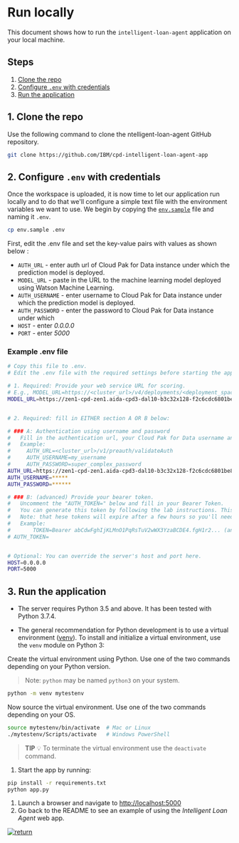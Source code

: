 # Run locally

This document shows how to run the `intelligent-loan-agent` application on your local machine.

## Steps

1. [Clone the repo](#1-clone-the-repo)
1. [Configure `.env` with credentials](#2-configure-env-with-credentials)
1. [Run the application](#3-run-the-application)

## 1. Clone the repo

Use the following command to clone the ntelligent-loan-agent GitHub repository.

```bash
git clone https://github.com/IBM/cpd-intelligent-loan-agent-app
```

## 2. Configure `.env` with credentials

Once the workspace is uploaded, it is now time to let our application run locally and to do that we'll configure a simple text file with the environment variables we want to use. We begin by copying the [`env.sample`](https://github.com/IBM/cpd-intelligent-loan-agent-app/blob/master/env.sample) file and naming it `.env`.

```bash
cp env.sample .env
```

First, edit the .env file and set the key-value pairs with values as shown below : 

* `AUTH_URL` -  enter auth url of Cloud Pak for Data instance under which the prediction model is deployed.
* `MODEL_URL` - paste in the URL to the machine learning model deployed using Watson Machine Learning. 
* `AUTH_USERNAME` - enter username to Cloud Pak for Data instance under which the prediction model is deployed.
* `AUTH_PASSWORD` -  enter the password to Cloud Pak for Data instance under which 
* `HOST` - enter *0.0.0.0*
* `PORT` - enter *5000*

### Example .env file

```bash
# Copy this file to .env.
# Edit the .env file with the required settings before starting the app.

# 1. Required: Provide your web service URL for scoring.
# E.g., MODEL_URL=https://<cluster_url>/v4/deployments/<deployment_space_guid>/predictions
MODEL_URL=https://zen1-cpd-zen1.aida-cpd3-dal10-b3c32x128-f2c6cdc6801be85fd188b09d006f13e3-0001.us-south.containers.appdomain.cloud/v4/deployments/578292c6-baae-4582-bf35-6e22491abcde/predictions


# 2. Required: fill in EITHER section A OR B below:

# ### A: Authentication using username and password
#   Fill in the authentication url, your Cloud Pak for Data username and  password.
#   Example:
#     AUTH_URL=<cluster_url>/v1/preauth/validateAuth
#     AUTH_USERNAME=my_username
#     AUTH_PASSWORD=super_complex_password
AUTH_URL=https://zen1-cpd-zen1.aida-cpd3-dal10-b3c32x128-f2c6cdc6801be85fd188b09d00abcde-0001.us-south.containers.appdomain.cloud/v1/preauth/validateAuth
AUTH_USERNAME=*****
AUTH_PASSWORD=******

# ### B: (advanced) Provide your bearer token.
#   Uncomment the "AUTH_TOKEN=" below and fill in your Bearer Token.
#   You can generate this token by following the lab instructions. This token should start with "Bearer ".
#   Note: that hese tokens will expire after a few hours so you'll need to generate a new one again later.
#   Example:
#       TOKEN=Bearer abCdwFghIjKLMnO1PqRsTuV2wWX3YzaBCDE4.fgH1r2... (and so on, tokens are long).
# AUTH_TOKEN=


# Optional: You can override the server's host and port here.
HOST=0.0.0.0
PORT=5000

```

## 3. Run the application

* The server requires Python 3.5 and above. It has been tested with Python 3.7.4.

* The general recommendation for Python development is to use a virtual environment ([venv](https://docs.python.org/3/tutorial/venv.html)). To install and initialize a virtual environment, use the `venv` module on Python 3:

Create the virtual environment using Python. Use one of the two commands depending on your Python version.
> Note: `python` may be named `python3` on your system.

```bash
python -m venv mytestenv
```

Now source the virtual environment. Use one of the two commands depending on your OS.

```bash
source mytestenv/bin/activate  # Mac or Linux
./mytestenv/Scripts/activate   # Windows PowerShell
```

> **TIP** :bulb: To terminate the virtual environment use the `deactivate` command.

1. Start the app by running:

```bash
pip install -r requirements.txt
python app.py
```

1. Launch a browser and navigate to [http://localhost:5000](http://localhost:5000)
1. Go back to the README to see an example of using the *Intelligent Loan Agent* web app.

[![return](https://raw.githubusercontent.com/IBM/pattern-utils/master/deploy-buttons/return.png)](../../README.md#sample-loan-submission)
